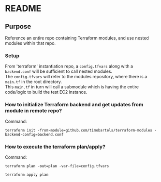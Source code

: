 # README

## Purpose  
Reference an entire repo containing Terraform modules, and use nested modules within that repo.

### Setup
From 'terraform' instantiation repo, a ```config.tfvars``` along with a ```backend.conf``` will be sufficient to call nested modules.  
The ```config.tfvars``` will refer to the modules repository, where there is a ```main.tf``` in the root directory.   
This ```main.tf``` in turn will call a submodule which is having the entire code/logic to build the test EC2 instance.  

### How to initialize Terraform backend and get updates from module in remote repo?
Command:  
```
terraform init -from-module=github.com/timobartels/terraform-modules -backend-config=backend.conf  
```

### How to execute the terraform plan/apply?
Command:  
```
terraform plan -out=plan -var-file=config.tfvars  
  
terraform apply plan
```
